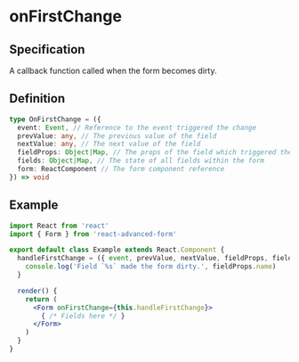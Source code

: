 # onFirstChange

## Specification

A callback function called when the form becomes dirty.

## Definition

```typescript
type OnFirstChange = ({
  event: Event, // Reference to the event triggered the change
  prevValue: any, // The previous value of the field
  nextValue: any, // The next value of the field
  fieldProps: Object|Map, // The props of the field which triggered the change
  fields: Object|Map, // The state of all fields within the form
  form: ReactComponent // The form component reference
}) => void
```

## Example

```jsx
import React from 'react'
import { Form } from 'react-advanced-form'

export default class Example extends React.Component {
  handleFirstChange = ({ event, prevValue, nextValue, fieldProps, fields, form }) => {
    console.log('Field `%s` made the form dirty.', fieldProps.name)
  }

  render() {
    return (
      <Form onFirstChange={this.handleFirstChange}>
        { /* Fields here */ }
      </Form>
    )
  }
}
```

